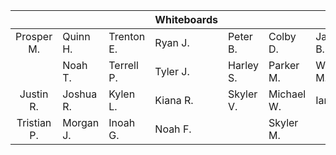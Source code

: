 |  | | | Whiteboards | | | | |
| :---: | --- | --- | --- | --- | --- | --- | --- |
| Prosper M. | Quinn H. | Trenton E. | Ryan J. | Peter B. | Colby D. | Jacob B. | Isaac M. |
| | Noah T. | Terrell P. | Tyler J. | Harley S. | Parker M. | William M. | Zach K. |
| Justin R. | Joshua R. | Kylen L. | Kiana R. | Skyler V. | Michael W. | Ian B. | Jesse B. |
| Tristian P. | Morgan J. | Inoah G. | Noah F. | | Skyler M.|
